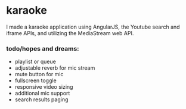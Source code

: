 # karaoke

I made a karaoke application using AngularJS, the Youtube search and iframe APIs, and utilizing the MediaStream web API.


### todo/hopes and dreams:
* playlist or queue
* adjustable reverb for mic stream
* mute button for mic
* fullscreen toggle
* responsive video sizing
* additional mic support
* search results paging
